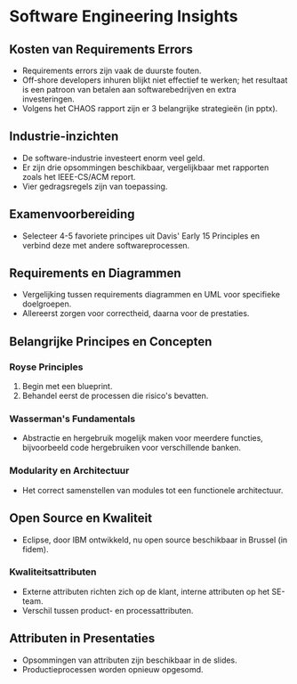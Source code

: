 # Software Engineering Insights

## Kosten van Requirements Errors
- Requirements errors zijn vaak de duurste fouten.
- Off-shore developers inhuren blijkt niet effectief te werken; het resultaat is een patroon van betalen aan softwarebedrijven en extra investeringen.
- Volgens het CHAOS rapport zijn er 3 belangrijke strategieën (in pptx).

## Industrie-inzichten
- De software-industrie investeert enorm veel geld.
- Er zijn drie opsommingen beschikbaar, vergelijkbaar met rapporten zoals het IEEE-CS/ACM report.
- Vier gedragsregels zijn van toepassing.

## Examenvoorbereiding
- Selecteer 4-5 favoriete principes uit Davis' Early 15 Principles en verbind deze met andere softwareprocessen.

## Requirements en Diagrammen
- Vergelijking tussen requirements diagrammen en UML voor specifieke doelgroepen.
- Allereerst zorgen voor correctheid, daarna voor de prestaties.

## Belangrijke Principes en Concepten
### Royse Principles
1. Begin met een blueprint.
2. Behandel eerst de processen die risico's bevatten.

### Wasserman's Fundamentals
- Abstractie en hergebruik mogelijk maken voor meerdere functies, bijvoorbeeld code hergebruiken voor verschillende banken.

### Modularity en Architectuur
- Het correct samenstellen van modules tot een functionele architectuur.

## Open Source en Kwaliteit
- Eclipse, door IBM ontwikkeld, nu open source beschikbaar in Brussel (in fidem).
  
### Kwaliteitsattributen
- Externe attributen richten zich op de klant, interne attributen op het SE-team.
- Verschil tussen product- en processattributen.

## Attributen in Presentaties
- Opsommingen van attributen zijn beschikbaar in de slides.
- Productieprocessen worden opnieuw opgesomd.
